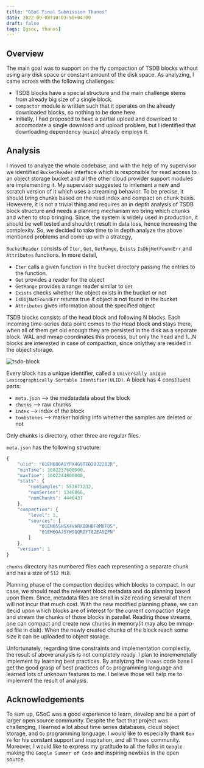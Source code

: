 ```yaml
---
title: "GSoC Final Submission Thanos"
date: 2022-09-08T10:03:50+04:00
draft: false
tags: [gsoc, thanos]
---
```


## Overview

The main goal was to support on the fly compaction of TSDB blocks without using any disk space or constant amount of the disk space. As analyzing, I came across with the following challenges:

- TSDB blocks have a special structure and the main challenge stems from already big size of a single block.
- `compactor` module is written such that it operates on the  already downloaded blocks, so nothing to be done here.
- Initially, I had proposed to have a partial upload and download to accomodate a single download and upload problem, but I identified that downloading dependency (`minio`) already employs it.

## Analysis

I moved to analyze the whole codebase, and with the help of my supervisor we identified `BucketReader` interface which is responsible for read access to an object storage bucket and all the other cloud provider support modules are implementing it. My supervisor suggested to imlement a new and scratch version of it which uses a streaming behavior. To be precise, it should bring chunks based on the read index and compact on chunk basis. Howevere, it is not a trivial thing and requires an in depth analysis of TSDB block structure and needs a planning mechanism wo bring which chunks and when to stop bringing. Since, the system is widely used in production, it should be well tested and shouldn;t result in data loss, hence increasing the complexity. So, we decided to take time to in depth analyze the above mentioned problems and come up with a strategy, 

`BucketReader` consists of `Iter`, `Get`, `GetRange`, `Exists` `IsObjNotFoundErr` and `Attributes` functions. In more detail, 
  - `Iter` calls a given function in the bucket directory passing the entries to the function.
  - `Get` provides a reader for the object
  - `GetRange` provides a range reader similar to `Get`
  - `Exists` checks whether the object exists in the bucket or not
  - `IsObjNotFoundErr` returns true if object is not found in the bucket
  - `Attributes` gives information about the specified object

TSDB blocks consists of the head block and following N blocks. Each incoming time-series data point comes to the Head block and stays there, when all of them get old enough they are persisted in the disk as a separate block. WAL and mmap coordinates this process, but only the head and 1...N blocks are interested in case of compaction, since  onlythey are resided in the object storage.

![tsdb-block](https://s3.us-west-2.amazonaws.com/secure.notion-static.com/64887996-f205-4738-91f7-74d950eff74e/Screenshot_from_2022-09-08_10-56-25.png?X-Amz-Algorithm=AWS4-HMAC-SHA256&X-Amz-Content-Sha256=UNSIGNED-PAYLOAD&X-Amz-Credential=AKIAT73L2G45EIPT3X45%2F20220908%2Fus-west-2%2Fs3%2Faws4_request&X-Amz-Date=20220908T065700Z&X-Amz-Expires=86400&X-Amz-Signature=fa50c8dbf0b15e843ec6cd0d5c8e5c122886fde55242cb6d242b1f62a8f7fd22&X-Amz-SignedHeaders=host&response-content-disposition=filename%20%3D%22Screenshot%2520from%25202022-09-08%252010-56-25.png%22&x-id=GetObject)

Every block has a unique identifier, called a `Universally Unique Lexicographically Sortable Identifier(ULID)`. A block has 4 constituent parts:
- `meta.json` --> the medatadata about the block
- `chunks` --> raw chunks
- `index` --> index of the block
- `tombstones` --> marker holding info whether the samples are deleted or not

Only chunks is directory, other three are regular files. 

`meta.json` has the following structure:
```js
{
    "ulid": "01EM6Q6A1YPX4G9TEB20J22B2R",
    "minTime": 1602237600000,
    "maxTime": 1602244800000,
    "stats": {
        "numSamples": 553673232,
        "numSeries": 1346066,
        "numChunks": 4440437
    },
    "compaction": {
        "level": 1,
        "sources": [
            "01EM65SHSX4VARXBBHBF0M0FDS",
            "01EM6GAJSYWSQQRDY782EA5ZPN"
        ]
    },
    "version": 1
}
```

`chunks` directory has numbered files each representing a separate chunk and has a size of `512 MiB`.

Planning phase of the compaction decides which blocks to compact. In our case, we should read the relevant block metadata and do planning based upon them. Since, metadata files are small in size reading several of them will not incur that much cost. With the new modified planning phase, we can decid upon which blocks are of interest for the current compaction stage and stream the chunks of those blocks in parallel. Reading those streams, one can compact and create new chunks in memory(it may also be mmap-ed file in disk). When the newly created chunks of the block reach some size it can be uploaded to object storage.

Unfortunately, regarding time constraints and implementation complextiy, the result of above analysis is not completely ready. I plan to incremenetally implement by learning best practices. By analyizng the `Thanos` code base I get the good grasp of best practices of `Go` programming language and learned lots of unknown features to me. I believe those will help me to implement the result of analysis.

## Acknowledgements
To sum up, GSoC was a good experience to learn, develop and be a part of larger open source community. Despite the fact that project was challenging, I learned a lot about time series databases, cloud object storage, and  `Go` programming language. I would like to especially thank `Ben Ye` for his constant support and inspiration, and all `Thanos` community. Moreover, I would like to express my gratitude to all the folks in `Google` making the `Google Summer of Code` and inspiring newbies in the open source.
